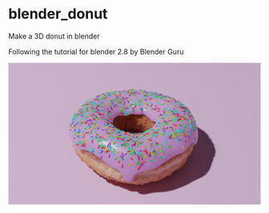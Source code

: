 # blender_donut

Make a 3D donut in blender

Following the tutorial for blender 2.8 by Blender Guru

![Rendered Donut](Level%202/Donut_Texture_Tutorial_bumps_shadow_2.png "Rendered Donut")

